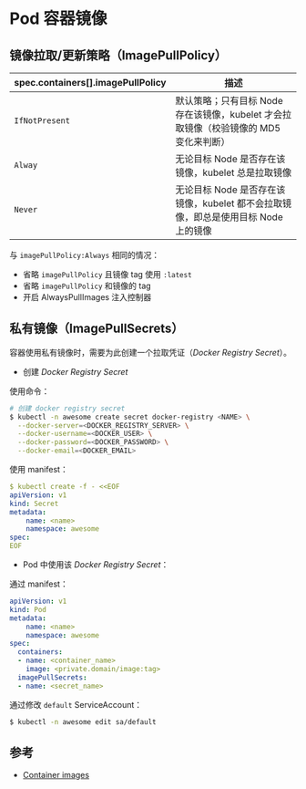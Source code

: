 # Pod 容器镜像

## 镜像拉取/更新策略（ImagePullPolicy）

| spec.containers[].imagePullPolicy | 描述                                                                                  |
| --------------------------------- | ------------------------------------------------------------------------------------- |
| `IfNotPresent`                    | 默认策略；只有目标 Node 存在该镜像，kubelet 才会拉取镜像（校验镜像的 MD5 变化来判断） |
| `Alway`                           | 无论目标 Node 是否存在该镜像，kubelet 总是拉取镜像                                    |
| `Never`                           | 无论目标 Node 是否存在该镜像，kubelet 都不会拉取镜像，即总是使用目标 Node 上的镜像    |

与 `imagePullPolicy:Always` 相同的情况：

* 省略 `imagePullPolicy` 且镜像 tag 使用 `:latest`
* 省略 `imagePullPolicy` 和镜像的 tag
* 开启 AlwaysPullImages 注入控制器

## 私有镜像（ImagePullSecrets）

容器使用私有镜像时，需要为此创建一个拉取凭证（_Docker Registry Secret_）。

* 创建 _Docker Registry Secret_

使用命令：

```bash
# 创建 docker registry secret
$ kubectl -n awesome create secret docker-registry <NAME> \
  --docker-server=<DOCKER_REGISTRY_SERVER> \
  --docker-username=<DOCKER_USER> \
  --docker-password=<DOCKER_PASSWORD> \
  --docker-email=<DOCKER_EMAIL>
```

使用 manifest：

```yaml
$ kubectl create -f - <<EOF
apiVersion: v1
kind: Secret
metadata:
    name: <name>
    namespace: awesome
spec:
EOF
```

* Pod 中使用该 _Docker Registry Secret_：

通过 manifest：

```yaml
apiVersion: v1
kind: Pod
metadata:
    name: <name>
    namespace: awesome
spec:
  containers:
  - name: <container_name>
    image: <private.domain/image:tag>
  imagePullSecrets:
  - name: <secret_name>
```

通过修改 `default` ServiceAccount：

```sh
$ kubectl -n awesome edit sa/default
```

## 参考

* [Container images](https://kubernetes.io/docs/concepts/containers/images/)
